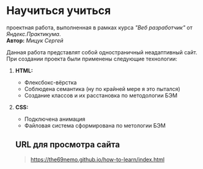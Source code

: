 # Научиться учиться
проектная работа, выполненная в рамках курса *"Веб разработчик"* от *Яндекс.Практикума*.  
**Автор:** *Мицук Сергей*  
  
  
Данная работа представлят собой одностраничный неадаптивный сайт.  
При создании проекта были применены следующие технологии:  
1. **HTML:**  
    * Флексбокс-вёрстка
    * Соблюдена семантика (ну по крайней мере я это пытался)
    * Создание классов и их расстановка по методологии БЭМ  
2. **CSS:**  
    * Подключена анимация  
    * Файловая система сформирована по метологии БЭМ   
    
    
    ## **URL для просмотра сайта**  
    > https://the69nemo.github.io/how-to-learn/index.html
